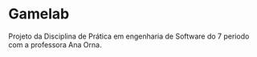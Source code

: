 # Gamelab

Projeto da Disciplina de Prática em engenharia de Software do 7 periodo com a professora Ana Orna.

